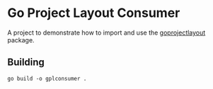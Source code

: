 # Go Project Layout Consumer

A project to demonstrate how to import and use the
[goprojectlayout](https://github.com/rp185145/goprojectlayout) package.

## Building

```
go build -o gplconsumer .
```